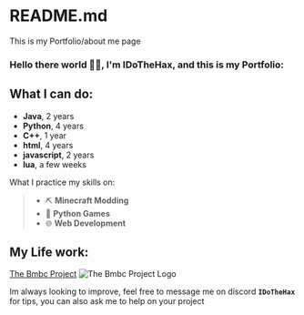 # README.md
This is my Portfolio/about me page

### Hello there world 👋🏾, I'm IDoTheHax, and this is my Portfolio:

## What I can do:
- **Java**, 2 years
- **Python**, 4 years
- **C++**, 1 year
- **html**, 4 years
- **javascript**, 2 years
- **lua**, a few weeks

What I practice my skills on:

> - ⛏ **Minecraft Modding**
> - 🐍 **Python Games**
> - 🌐 **Web Development**

## My Life work:
[The Bmbc Project](https://github.com/IDoTheHax/The-Bmbc-Project)
![The Bmbc Project Logo]()


Im always looking to improve, feel free to message me on discord **`IDoTheHax`** for tips, you can also ask me to help on your project

